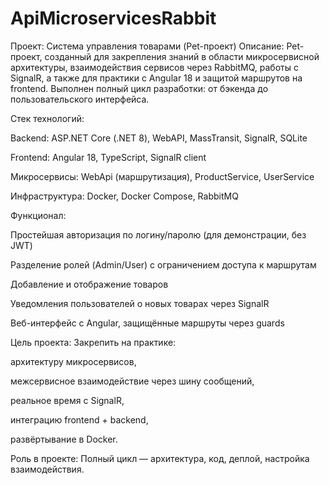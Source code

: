 # ApiMicroservicesRabbit
Проект: Система управления товарами (Pet-проект)
Описание: Pet-проект, созданный для закрепления знаний в области микросервисной архитектуры, взаимодействия сервисов через RabbitMQ, работы с SignalR, а также для практики с Angular 18 и защитой маршрутов на frontend. Выполнен полный цикл разработки: от бэкенда до пользовательского интерфейса.

Стек технологий:

Backend: ASP.NET Core (.NET 8), WebAPI, MassTransit, SignalR, SQLite

Frontend: Angular 18, TypeScript, SignalR client

Микросервисы: WebApi (маршрутизация), ProductService, UserService

Инфраструктура: Docker, Docker Compose, RabbitMQ

Функционал:

Простейшая авторизация по логину/паролю (для демонстрации, без JWT)

Разделение ролей (Admin/User) с ограничением доступа к маршрутам

Добавление и отображение товаров

Уведомления пользователей о новых товарах через SignalR

Веб-интерфейс с Angular, защищённые маршруты через guards

Цель проекта: Закрепить на практике:

архитектуру микросервисов,

межсервисное взаимодействие через шину сообщений,

реальное время с SignalR,

интеграцию frontend + backend,

развёртывание в Docker.

Роль в проекте:
Полный цикл — архитектура, код, деплой, настройка взаимодействия.
